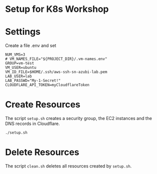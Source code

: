 # Setup for K8s Workshop

# Settings
Create a file .env and set

```shell
NUM_VMS=3
# VM_NAMES_FILE="${PROJECT_DIR}/.vm-names.env"
GROUP=vm-test
VM_USER=ubuntu
VM_ID_FILE=$HOME/.ssh/aws-ssh-sn-azubi-lab.pem
LAB_USER=lab
LAB_PASSWD="My-1-Secret!"
CLOUDFLARE_API_TOKEN=myCloudflareToken
```
# Create Resources
The script `setup.sh` creates a security group, the EC2 instances and the DNS records in Cloudflare.

```shell
./setup.sh
```
# Delete Resources
The script `clean.sh` deletes all resources created by `setup.sh`.
